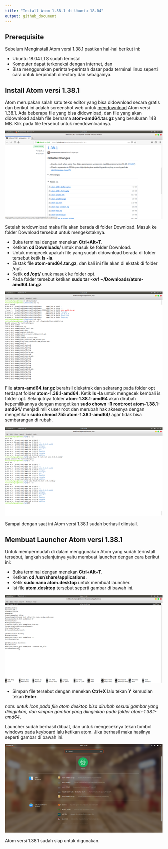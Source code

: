 ```yaml
---
title: "Install Atom 1.38.1 di Ubuntu 18.04"
output: github_document
---
```


## Prerequisite

Sebelum Menginstall Atom versi 1.38.1 pastikan hal-hal berikut ini:

- Ubuntu 18.04 LTS sudah terinstal
- Komputer dapat terkoneksi dengan internet, dan
- Bisa menggunakan perintah-perintah dasar pada terminal linux seperti cara untuk berpindah directory dan sebagainya.

## Install Atom versi 1.38.1

Atom merupakan salah satu teks editor yang bisa didownload secara gratis dan berikut ini adalah screenshot web untuk [mendownload](https://github.com/atom/atom/releases/tag/v1.38.1) Atom versi 1.38.1. Ada beberapa file yang bisa didownload, dan file yang akan didownload adalah file bernama **atom-amd64.tar.gz** yang berukuran 148 MB. Klik pada file tersebut untuk mendownloadnya.

<img src="Image/Download atom 1.38.1.png">

Setelah terdownload maka file akan berada di folder Download. Masuk ke folder Download tersebut untuk mengekstaknya.

- Buka terminal dengan menekan **Ctrl+Alt+T**.
- Ketikan **cd Downloads/** untuk masuk ke folder Download.
- Untuk mengecek apakah file yang sudah didownload berada di folder tersebut ketik **ls -la**.
- Ekstak file **atom-amd64.tar.gz**, dan kali ini file akan di ekstak di folder /opt.
- Ketik **cd /opt/** unuk masuk ke folder opt.
- Pada folder tersebut ketikan **sudo tar -xvf ~/Downloads/atom-amd64.tar.gz**.

<img src="Image/Ekstrak file atom 1.38.1.png">

File **atom-amd64.tar.gz** berahsil diekstrak dan sekarang pada folder opt terdapat folder **atom-1.38.1-amd64**. Ketik **ls -la** untuk mengecek kembali is folder opt. Selanjutnya folder **atom-1.38.1-amd64** akan dirubah kepemilikannya dengan mengetikan **sudo chown -R root:root atom-1.38.1-amd64/** menjadi milik user root dan merubah hak aksesnya dengan mengetikan **sudo chmod 755 atom-1.38.1-amd64/** agar tidak bisa sembarangan di rubah.

<img src="Image/Ganti owner dan hak akses.png">

Sampai dengan saat ini Atom versi 1.38.1 sudah berhasil diinstall.

## Membuat Launcher Atom versi 1.38.1

Untuk mempermudah di dalam menggunakan Atom yang sudah terinstall tersebut, langkah selanjutnya yaitu membuat launcher dengan cara berikut ini:

- Buka terminal dengan menekan **Ctrl+Alt+T**.
- Ketikan **cd /usr/share/applications**.
- Ketik **sudo nano atom.desktop** untuk membuat launcher.
- Isi file **atom.desktop** tersebut seperti gambar di bawah ini.

<img src="Image/Atom desktop.png">

- Simpan file tersebut dengan menekan **Ctrl+X** lalu tekan **Y** kemudian tekan **Enter**.

_note: untuk Icon pada file atom.desktop bisa dirubah sesuai gambar yang diinginkan, dan simpan gambar yang diinginkan pada folder atom-1.38.1-amd64_.

Launcher sudah berhasil dibuat, dan untuk mengeceknya tekan tombol windows pada keyboard lalu ketikan atom. Jika berhasil maka hasilnya seperti gambar di bawah ini.

<img src="Image/Atom launcher.png">

Atom versi 1.38.1 sudah siap untuk digunakan.
